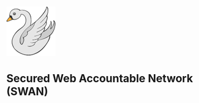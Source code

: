 ![Shared Web Accountable Network](images/swan_128px_72dpi.png)

# Secured Web Accountable Network (SWAN)
